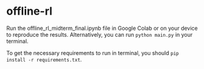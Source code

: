 # offline-rl

Run the offline_rl_midterm_final.ipynb file in Google Colab or on your device to reproduce the results. Alternatively, you can run `python main.py` in your terminal.

To get the necessary requirements to run in terminal, you should `pip install -r requirements.txt`.